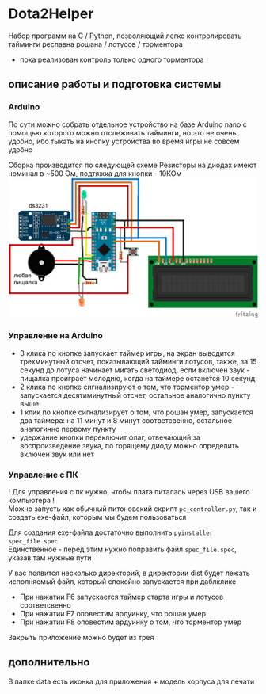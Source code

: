 # Dota2Helper
Набор программ на C / Python, позволяющий легко контролировать тайминги респавна рошана / лотусов / торментора
- пока реализован контроль только одного торментора

## описание работы и подготовка системы

### Arduino
По сути можно собрать отдельное устройство на базе Arduino nano с помощью которого можно отслеживать тайминги, но это не очень удобно, ибо тыкать на кнопку устройства во время игры не совсем удобно

Сборка производится по следующей схеме
Резисторы на диодах имеют номинал в ~500 Ом, подтяжка для кнопки - 10КОм
![alt text](data/схема.png)

### Управление на Arduino
- 3 клика по кнопке запускает таймер игры, на экран выводится трехминутный отсчет, показывающий тайминги лотусов, также, за 15 секунд до лотуса начинает мигать светодиод, если включен звук - пищалка проиграет мелодию, когда на таймере останется 10 секунд
- 2 клика по кнопке сигнализируют о том, что торментор умер - запускается десятиминутный отсчет, остальное аналогично пункту выше
- 1 клик по кнопке сигнализирует о том, что рошан умер, запускается два таймера: на 11 минут и 8 минут соответсвенно, остальное аналогично первому пункту 
- удержание кнопки переключит флаг, отвечающий за воспроизведение звука, по горящему диоду можно определить включен звук или нет

### Управление с ПК 
! Для управления с пк нужно, чтобы плата питалась через USB вашего компьютера !\
Можно запусть как обычный питоновский скрипт `pc_controller.py`, так и создать exe-файл, которым мы будем пользоваться

Для создания exe-файла достаточно выполнить `pyinstaller spec_file.spec`\
Единственное - перед этим нужно поправить файл `spec_file.spec`, указав там нужные пути

У вас появится несколько директорий, в директории dist будет лежать исполняемый файл, который спокойно запускается при даблклике 

- При нажатии F6 запускается таймер старта игры и лотусов соответсвенно
- При нажатии F7 оповестим ардуинку, что рошан умер
- При нажатии F8 оповестим ардуинку о том, что торментор умер

Закрыть приложение можно будет из трея

## дополнительно
В папке data есть иконка для приложения + модель корпуса для печати 
